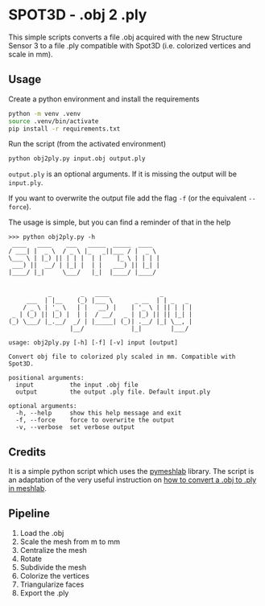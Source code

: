 # SPOT3D - .obj 2 .ply

This simple scripts converts a file .obj acquired with the new Structure Sensor 3 to a file .ply compatible with Spot3D (i.e. colorized vertices and scale in mm).

## Usage

Create a python environment and install the requirements
```bash
python -m venv .venv
source .venv/bin/activate
pip install -r requirements.txt
```

Run the script (from the activated environment)
```bash
python obj2ply.py input.obj output.ply
```

`output.ply` is an optional arguments. If it is missing the output will be `input.ply`. 

If you want to overwrite the output file add the flag `-f` (or the equivalent `--force`).

The usage is simple, but you can find a reminder of that in the help

```
>>> python obj2ply.py -h
 ____   ____    ___   _____  _____  ____  
/ ___| |  _ \  / _ \ |_   _||___ / |  _ \ 
\___ \ | |_) || | | |  | |    |_ \ | | | |
 ___) ||  __/ | |_| |  | |   ___) || |_| |
|____/ |_|     \___/   |_|  |____/ |____/ 
                                          

           _        _   ____              _        
     ___  | |__    (_) |___ \      _ __  | | _   _ 
    / _ \ | '_ \   | |   __) |    | '_ \ | || | | |
 _ | (_) || |_) |  | |  / __/   _ | |_) || || |_| |
(_) \___/ |_.__/  _/ | |_____| (_)| .__/ |_| \__, |
                 |__/             |_|        |___/ 

usage: obj2ply.py [-h] [-f] [-v] input [output]

Convert obj file to colorized ply scaled in mm. Compatible with Spot3D.

positional arguments:
  input          the input .obj file
  output         the output .ply file. Default input.ply

optional arguments:
  -h, --help     show this help message and exit
  -f, --force    force to overwrite the output
  -v, --verbose  set verbose output
```

## Credits

It is a simple python script which uses the [pymeshlab](pymeshlab.readthedocs.io) library.
The script is an adaptation of the very useful instruction on [how to convert a .obj to .ply in meshlab](https://gist.github.com/SeungBack/e71eac0faa52088e3038395fef684494).

## Pipeline

1. Load the .obj
2. Scale the mesh from m to mm
3. Centralize the mesh
4. Rotate
5. Subdivide the mesh
6. Colorize the vertices
7. Triangularize faces
8. Export the .ply